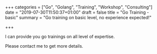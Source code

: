 +++
categories = ["Go", "Golang", "Training", "Workshop", "Consulting"]
date = "2019-07-30T11:50:37+01:00"
draft = false
title = "Go Training - basic"
summary = "Go training on basic level, no experience expected!"

+++

I can provide you go trainings on all level of expertise.

Please contact me to get more details.
